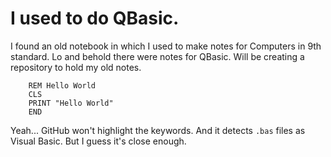 # I used to do QBasic.

I found an old notebook in which I used to make notes for Computers in 9th standard. Lo and behold there were notes for QBasic. Will be creating a repository to hold my old notes.

```QBASIC
	REM Hello World
	CLS
	PRINT "Hello World"
	END
```

Yeah... GitHub won't highlight the keywords. And it detects ``.bas`` files as Visual Basic. But I guess it's close enough.
